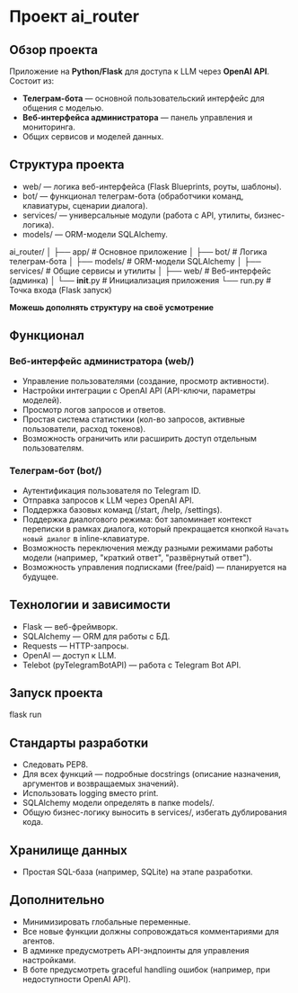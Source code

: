# Проект ai_router

## Обзор проекта
Приложение на **Python/Flask** для доступа к LLM через **OpenAI API**.  
Состоит из:
- **Телеграм-бота** — основной пользовательский интерфейс для общения с моделью.
- **Веб-интерфейса администратора** — панель управления и мониторинга.
- Общих сервисов и моделей данных.

## Структура проекта
- web/ — логика веб-интерфейса (Flask Blueprints, роуты, шаблоны).
- bot/ — функционал телеграм-бота (обработчики команд, клавиатуры, сценарии диалога).
- services/ — универсальные модули (работа с API, утилиты, бизнес-логика).
- models/ — ORM-модели SQLAlchemy.

ai_router/
│
├── app/                # Основное приложение
│   ├── bot/            # Логика телеграм-бота
│   ├── models/         # ORM-модели SQLAlchemy
│   ├── services/       # Общие сервисы и утилиты
│   ├── web/            # Веб-интерфейс (админка)
│   └── __init__.py     # Инициализация приложения
└── run.py          # Точка входа (Flask запуск)

**Можешь дополнять структуру на своё усмотрение**

## Функционал

### Веб-интерфейс администратора (web/)
- Управление пользователями (создание, просмотр активности).
- Настройки интеграции с OpenAI API (API-ключи, параметры моделей).
- Просмотр логов запросов и ответов.
- Простая система статистики (кол-во запросов, активные пользователи, расход токенов).
- Возможность ограничить или расширить доступ отдельным пользователям.

### Телеграм-бот (bot/)
- Аутентификация пользователя по Telegram ID.
- Отправка запросов к LLM через OpenAI API.
- Поддержка базовых команд (/start, /help, /settings).
- Поддержка диалогового режима: бот запоминает контекст переписки в рамках диалога, который прекращается кнопкой `Начать новый диалог` в inline-клавиатуре.
- Возможность переключения между разными режимами работы модели (например, "краткий ответ", "развёрнутый ответ").
- Возможность управления подписками (free/paid) — планируется на будущее.

## Технологии и зависимости
- Flask — веб-фреймворк.
- SQLAlchemy — ORM для работы с БД.
- Requests — HTTP-запросы.
- OpenAI — доступ к LLM.
- Telebot (pyTelegramBotAPI) — работа с Telegram Bot API.

## Запуск проекта
flask run

## Стандарты разработки
- Следовать PEP8.
- Для всех функций — подробные docstrings (описание назначения, аргументов и возвращаемых значений).
- Использовать logging вместо print.
- SQLAlchemy модели определять в папке models/.
- Общую бизнес-логику выносить в services/, избегать дублирования кода.

## Хранилище данных
- Простая SQL-база (например, SQLite) на этапе разработки.

## Дополнительно
- Минимизировать глобальные переменные.
- Все новые функции должны сопровождаться комментариями для агентов.
- В админке предусмотреть API-эндпоинты для управления настройками.
- В боте предусмотреть graceful handling ошибок (например, при недоступности OpenAI API).

